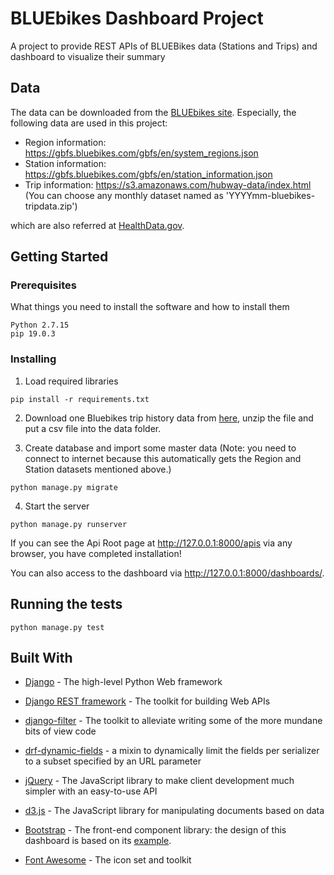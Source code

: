 # BLUEbikes Dashboard Project

A project to provide REST APIs of BLUEBikes data (Stations and Trips) and dashboard to visualize their summary

## Data

The data can be downloaded from the [BLUEbikes site](https://www.bluebikes.com/system-data). Especially, the following data are used in this project:

* Region information: https://gbfs.bluebikes.com/gbfs/en/system_regions.json
* Station information: https://gbfs.bluebikes.com/gbfs/en/station_information.json
* Trip information: https://s3.amazonaws.com/hubway-data/index.html (You can choose any monthly dataset named as 'YYYYmm-bluebikes-tripdata.zip')

which are also referred at [HealthData.gov](https://healthdata.gov/dataset/hubway-system-data).

## Getting Started

### Prerequisites

What things you need to install the software and how to install them

```
Python 2.7.15
pip 19.0.3
```

### Installing

1. Load required libraries

```
pip install -r requirements.txt
```

2. Download one Bluebikes trip history data from [here](https://s3.amazonaws.com/hubway-data/index.html), unzip the file and put a csv file into the data folder.

3. Create database and import some master data (Note: you need to connect to internet because this automatically gets the Region and Station datasets mentioned above.)

```
python manage.py migrate
```

4. Start the server

```
python manage.py runserver
```

If you can see the Api Root page at http://127.0.0.1:8000/apis via any browser, you have completed installation!

You can also access to the dashboard via http://127.0.0.1:8000/dashboards/.

## Running the tests

```
python manage.py test
```

## Built With

* [Django](https://www.djangoproject.com/) - The high-level Python Web framework
* [Django REST framework](https://www.django-rest-framework.org/) - The toolkit for building Web APIs
* [django-filter](https://django-filter.readthedocs.io) - The toolkit to alleviate writing some of the more mundane bits of view code
* [drf-dynamic-fields](https://github.com/dbrgn/drf-dynamic-fields) - a mixin to dynamically limit the fields per serializer to a subset specified by an URL parameter

* [jQuery](https://jquery.com/) - The JavaScript library to make client development much simpler with an easy-to-use API
* [d3.js](https://d3js.org/) - The JavaScript library for manipulating documents based on data
* [Bootstrap](https://getbootstrap.com/) - The front-end component library: the design of this dashboard is based on its [example](https://getbootstrap.com/docs/4.3/examples/dashboard/).
* [Font Awesome](https://fontawesome.com/) - The icon set and toolkit

